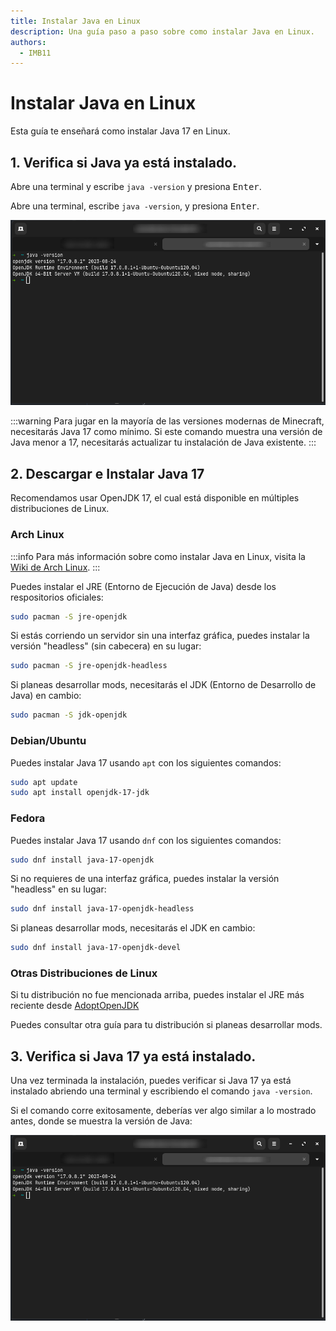 ```yaml
---
title: Instalar Java en Linux
description: Una guía paso a paso sobre como instalar Java en Linux.
authors:
  - IMB11
---
```


# Instalar Java en Linux

Esta guía te enseñará como instalar Java 17 en Linux.

## 1. Verifica si Java ya está instalado.

Abre una terminal y escribe `java -version` y presiona <kbd>Enter</kbd>.

Abre una terminal, escribe `java -version`, y presiona <kbd>Enter</kbd>.

![Terminal con el comando "java -version" escrito.](/assets/players/installing-java/linux-java-version.png)

:::warning
Para jugar en la mayoría de las versiones modernas de Minecraft, necesitarás Java 17 como mínimo. Si este comando muestra una versión de Java menor a 17, necesitarás actualizar tu instalación de Java existente.
:::

## 2. Descargar e Instalar Java 17

Recomendamos usar OpenJDK 17, el cual está disponible en múltiples distribuciones de Linux.

### Arch Linux

:::info
Para más información sobre como instalar Java en Linux, visita la [Wiki de Arch Linux](https://wiki.archlinux.org/title/Java).
:::

Puedes instalar el JRE (Entorno de Ejecución de Java) desde los respositorios oficiales:

```bash
sudo pacman -S jre-openjdk
```

Si estás corriendo un servidor sin una interfaz gráfica, puedes instalar la versión "headless" (sin cabecera) en su lugar:

```bash
sudo pacman -S jre-openjdk-headless
```

Si planeas desarrollar mods, necesitarás el JDK (Entorno de Desarrollo de Java) en cambio:

```bash
sudo pacman -S jdk-openjdk
```

### Debian/Ubuntu

Puedes instalar Java 17 usando `apt` con los siguientes comandos:

```bash
sudo apt update
sudo apt install openjdk-17-jdk
```

### Fedora

Puedes instalar Java 17 usando `dnf` con los siguientes comandos:

```bash
sudo dnf install java-17-openjdk
```

Si no requieres de una interfaz gráfica, puedes instalar la versión "headless" en su lugar:

```bash
sudo dnf install java-17-openjdk-headless
```

Si planeas desarrollar mods, necesitarás el JDK en cambio:

```bash
sudo dnf install java-17-openjdk-devel
```

### Otras Distribuciones de Linux

Si tu distribución no fue mencionada arriba, puedes instalar el JRE más reciente desde [AdoptOpenJDK](https://adoptium.net/en-GB/temurin.html)

Puedes consultar otra guía para tu distribución si planeas desarrollar mods.

## 3. Verifica si Java 17 ya está instalado.

Una vez terminada la instalación, puedes verificar si Java 17 ya está instalado abriendo una terminal y escribiendo el comando `java -version`.

Si el comando corre exitosamente, deberías ver algo similar a lo mostrado antes, donde se muestra la versión de Java:

![Terminal con el comando "java -version" escrito.](/assets/players/installing-java/linux-java-version.png)
